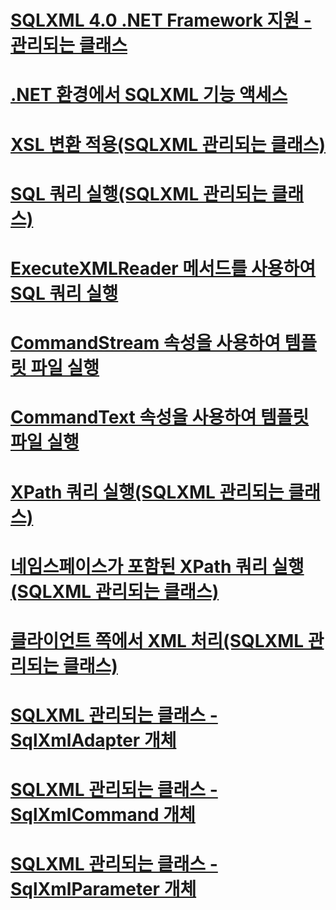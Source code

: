 # [SQLXML 4.0 .NET Framework 지원 - 관리되는 클래스](sqlxml-4-0-net-framework-support-managed-classes.md)

# [.NET 환경에서 SQLXML 기능 액세스](accessing-sqlxml-functionality-in-the-net-environment.md)
# [XSL 변환 적용(SQLXML 관리되는 클래스)](applying-an-xsl-transformation-sqlxml-managed-classes.md)
# [SQL 쿼리 실행(SQLXML 관리되는 클래스)](executing-sql-queries-sqlxml-managed-classes.md)
# [ExecuteXMLReader 메서드를 사용하여 SQL 쿼리 실행](executing-sql-queries-by-using-the-executexmlreader-method.md)
# [CommandStream 속성을 사용하여 템플릿 파일 실행](executing-template-files-by-using-the-commandstream-property.md)
# [CommandText 속성을 사용하여 템플릿 파일 실행](executing-template-files-by-using-the-commandtext-property.md)
# [XPath 쿼리 실행(SQLXML 관리되는 클래스)](executing-xpath-queries-sqlxml-managed-classes.md)
# [네임스페이스가 포함된 XPath 쿼리 실행(SQLXML 관리되는 클래스)](executing-xpath-queries-with-namespaces-sqlxml-managed-classes.md)
# [클라이언트 쪽에서 XML 처리(SQLXML 관리되는 클래스)](processing-xml-on-the-client-side-sqlxml-managed-classes.md)
# [SQLXML 관리되는 클래스 - SqlXmlAdapter 개체](sqlxml-managed-classes-sqlxmladapter-object.md)
# [SQLXML 관리되는 클래스 - SqlXmlCommand 개체](sqlxml-managed-classes-sqlxmlcommand-object.md)
# [SQLXML 관리되는 클래스 - SqlXmlParameter 개체](sqlxml-managed-classes-sqlxmlparameter-object.md)
